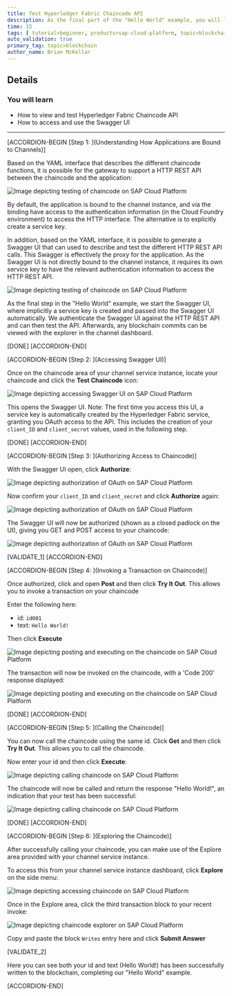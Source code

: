 ```yaml
---
title: Test Hyperledger Fabric Chaincode API
description: As the final part of the "Hello World" example, you will learn how to test Hyperledger Fabric chaincode API. This makes use of the Swagger UI, provided as part of the Hyperledger Fabric service on SAP Cloud Platform.
time: 15
tags: [ tutorial>beginner, products>sap-cloud-platform, topic>blockchain, topic>cloud]
auto_validation: true
primary_tag: topic>blockchain
author_name: Brian McKellar
---
```


## Details
### You will learn
  - How to view and test Hyperledger Fabric Chaincode API
  - How to access and use the Swagger UI
---

[ACCORDION-BEGIN [Step 1: ](Understanding How Applications are Bound to Channels)]

Based on the YAML interface that describes the different chaincode functions, it is possible for the gateway to support a HTTP REST API between the chaincode and the application:

![Image depicting testing of chaincode on SAP Cloud Platform](01--Testing-Overview.png)

By default, the application is bound to the channel instance, and via the binding have access to the authentication information (in the Cloud Foundry environment) to access the HTTP interface. The alternative is to explicitly create a service key.

In addition, based on the YAML interface, it is possible to generate a Swagger UI that can used to describe and test the different HTTP REST API calls. This Swagger is effectively the proxy for the application. As the Swagger UI is not directly bound to the channel instance, it requires its own service key to have the relevant authentication information to access the HTTP REST API.

![Image depicting testing of chaincode on SAP Cloud Platform](02--Testing-Overview.png)

As the final step in the "Hello World" example, we start the Swagger UI, where implicitly a service key is created and passed into the Swagger UI automatically. We authenticate the Swagger UI against the HTTP REST API and can then test the API. Afterwards, any blockchain commits can be viewed with the explorer in the channel dashboard.

[DONE]
[ACCORDION-END]

[ACCORDION-BEGIN [Step 2: ](Accessing Swagger UI)]

Once on the chaincode area of your channel service instance, locate your chaincode and click the **Test Chaincode** icon:

![Image depicting accessing Swagger UI on SAP Cloud Platform](03--Testing-Access.png)

This opens the Swagger UI. Note: The first time you access this UI, a service key is automatically created by the Hyperledger Fabric service, granting you OAuth access to the API. This includes the creation of your `client_ID` and `client_secret` values, used in the following step.

[DONE]
[ACCORDION-END]

[ACCORDION-BEGIN [Step 3: ](Authorizing Access to Chaincode)]

With the Swagger UI open, click **Authorize**:

![Image depicting authorization of OAuth on SAP Cloud Platform](04--Testing-Authorize.png)

Now confirm your `client_ID` and `client_secret` and click **Authorize** again:

![Image depicting authorization of OAuth on SAP Cloud Platform](12--Authorizations.png)

The Swagger UI will now be authorized (shown as a closed padlock on the UI), giving you GET and POST access to your chaincode:

![Image depicting authorization of OAuth on SAP Cloud Platform](05--Testing-Posting.png)

[VALIDATE_1]
[ACCORDION-END]

[ACCORDION-BEGIN [Step 4: ](Invoking a Transaction on Chaincode)]

Once authorized, click and open **Post** and then click **Try It Out**. This allows you to invoke a transaction on your chaincode

Enter the following here:

- id: `id001`
- text: `Hello World!`

Then click **Execute**

![Image depicting posting and executing on the chaincode on SAP Cloud Platform](06--Testing-Execute.png)

The transaction will now be invoked on the chaincode, with a 'Code 200' response displayed:

![Image depicting posting and executing on the chaincode on SAP Cloud Platform](09--Testing-Response.png)


[DONE]
[ACCORDION-END]

[ACCORDION-BEGIN [Step 5: ](Calling the Chaincode)]

You can now call the chaincode using the same id. Click **Get** and then click **Try It Out**. This allows you to call the chaincode.

Now enter your id and then click **Execute**:

![Image depicting calling chaincode on SAP Cloud Platform](08--Testing-Get.png)

The chaincode will now be called and return the response "Hello World!", an indication that your test has been successful:

![Image depicting calling chaincode on SAP Cloud Platform](07--Testing-Response-Get.png)

[DONE]
[ACCORDION-END]

[ACCORDION-BEGIN [Step 6: ](Exploring the Chaincode)]

After successfully calling your chaincode, you can make use of the Explore area provided with your channel service instance.

To access this from your channel service instance dashboard, click **Explore** on the side menu:

![Image depicting accessing chaincode on SAP Cloud Platform](10--Exploring-Chaincode.png)

Once in the Explore area, click the third transaction block to your recent invoke:

![Image depicting chaincode explorer on SAP Cloud Platform](11--Hello-World.png)

Copy and paste the block `Writes` entry here and click **Submit Answer**

[VALIDATE_2]

Here you can see both your id and text (Hello World!) has been successfully written to the blockchain, completing our "Hello World" example.

[ACCORDION-END]
